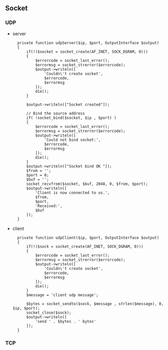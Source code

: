 ## Socket
### UDP
- server

		private function udpServer($ip, $port, OutputInterface $output)
	    {
	        if(!($socket = socket_create(AF_INET, SOCK_DGRAM, 0)))
	        {
	            $errorcode = socket_last_error();
	            $errormsg = socket_strerror($errorcode);
	            $output->writeln([
	                'Couldn\'t create socket',
	                $errorcode,
	                $errormsg
	            ]);
	            die();
	        }
	        
	        $output->writeln(["Socket created"]);
	        
	        // Bind the source address
	        if( !socket_bind($socket, $ip , $port) )
	        {
	            $errorcode = socket_last_error();
	            $errormsg = socket_strerror($errorcode);
	            $output->writeln([
	                'Could not bind socket:',
	                $errorcode,
	                $errormsg
	            ]);
	            die();
	        }
	        $output->writeln(["Socket bind OK "]);
	        $from = '';
	        $port = 0;
	        $buf = '';
	        socket_recvfrom($socket, $buf, 2048, 0, $from, $port);
	        $output->writeln([
	            'Client is now connected to us.',
	            $from,
	            $port,
	            'Received:',
	            $buf
	        ]);
	    }

- client

		private function udpClient($ip, $port, OutputInterface $output)
	    {
	        if(!($sock = socket_create(AF_INET, SOCK_DGRAM, 0)))
	        {
	            $errorcode = socket_last_error();
	            $errormsg = socket_strerror($errorcode);
	            $output->writeln([
	                'Couldn\'t create socket',
	                $errorcode,
	                $errormsg
	            ]);
	            die();
	        }
	        $message = 'client udp message';
	        
	        $bytes = socket_sendto($sock, $message , strlen($message), 0, $ip, $port);
	        socket_close($sock);
	        $output->writeln([
	            'send ' . $bytes . ' bytes'
	        ]);
	    }

### TCP